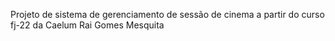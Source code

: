 Projeto de sistema de gerenciamento de sessão de cinema a partir do curso fj-22 da Caelum
Rai Gomes Mesquita

